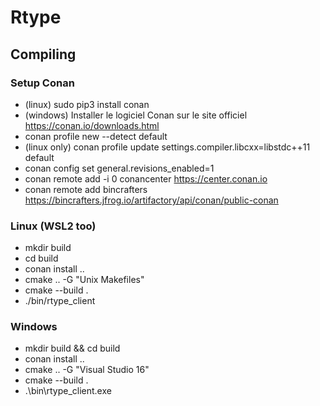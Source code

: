 # Rtype

## Compiling
### Setup Conan
- (linux) sudo pip3 install conan
- (windows) Installer le logiciel Conan sur le site officiel https://conan.io/downloads.html
- conan profile new --detect default
- (linux only) conan profile update settings.compiler.libcxx=libstdc++11 default
- conan config set general.revisions_enabled=1
- conan remote add -i 0 conancenter https://center.conan.io
- conan remote add bincrafters https://bincrafters.jfrog.io/artifactory/api/conan/public-conan

### Linux (WSL2 too)

- mkdir build
- cd build
- conan install ..
- cmake .. -G "Unix Makefiles"
- cmake --build .
- ./bin/rtype_client

### Windows

- mkdir build && cd build
- conan install ..
- cmake .. -G "Visual Studio 16"
- cmake --build .
- .\bin\rtype_client.exe
